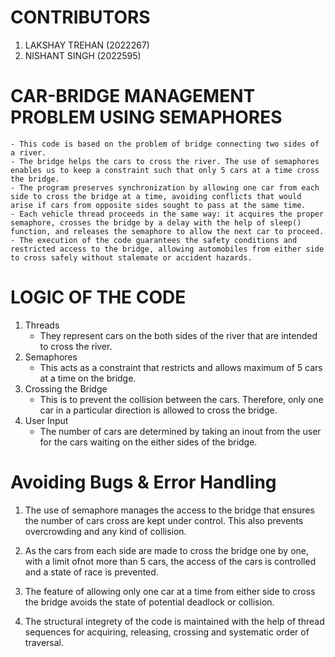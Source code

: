 # CONTRIBUTORS
1. LAKSHAY TREHAN (2022267)
2. NISHANT SINGH (2022595)

# CAR-BRIDGE MANAGEMENT PROBLEM USING SEMAPHORES

    - This code is based on the problem of bridge connecting two sides of a river. 
    - The bridge helps the cars to cross the river. The use of semaphores enables us to keep a constraint such that only 5 cars at a time cross the bridge. 
    - The program preserves synchronization by allowing one car from each side to cross the bridge at a time, avoiding conflicts that would arise if cars from opposite sides sought to pass at the same time. 
    - Each vehicle thread proceeds in the same way: it acquires the proper semaphore, crosses the bridge by a delay with the help of sleep() function, and releases the semaphore to allow the next car to proceed. 
    - The execution of the code guarantees the safety conditions and restricted access to the bridge, allowing automobiles from either side to cross safely without stalemate or accident hazards.

# LOGIC OF THE CODE

1. Threads
    - They represent cars on the both sides of the river that are intended to cross the river.
2. Semaphores
    - This acts as a constraint that restricts and allows maximum of 5 cars at a time on the bridge.
3. Crossing the Bridge
    - This is to prevent the collision between the cars. Therefore, only one car in a particular direction is allowed to cross the bridge.
4. User Input
    - The number of cars are determined by taking an inout from the user for the cars waiting on the either sides of the bridge.

# Avoiding Bugs & Error Handling

1. The use of semaphore manages the access to the bridge that ensures the number of cars cross are kept under control. This also prevents overcrowding and any kind of collision.

2. As the cars from each side are made to cross the bridge one by one, with a limit ofnot more than 5 cars, the access of the cars is controlled and a state of race is prevented.

3. The feature of allowing only one car at a time from either side to cross the bridge avoids the state of potential deadlock or collision.

4. The structural integrety of the code is maintained with the help of thread sequences for acquiring, releasing, crossing and systematic order of traversal.
